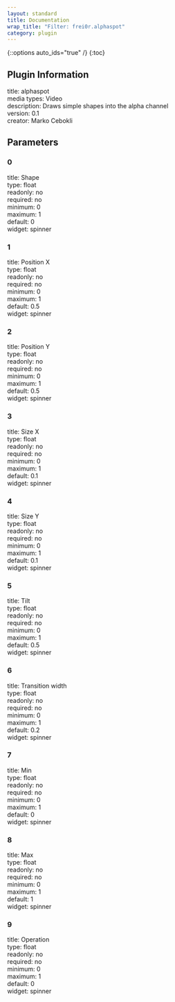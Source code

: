 ```yaml
---
layout: standard
title: Documentation
wrap_title: "Filter: frei0r.alphaspot"
category: plugin
---
```

{::options auto_ids="true" /}
{:toc}

## Plugin Information

title: alphaspot  
media types:
Video  
description: Draws simple shapes into the alpha channel  
version: 0.1  
creator: Marko Cebokli  

## Parameters

### 0

title: Shape    
type: float  
readonly: no  
required: no  
minimum: 0  
maximum: 1  
default: 0  
widget: spinner  

### 1

title: Position X    
type: float  
readonly: no  
required: no  
minimum: 0  
maximum: 1  
default: 0.5  
widget: spinner  

### 2

title: Position Y    
type: float  
readonly: no  
required: no  
minimum: 0  
maximum: 1  
default: 0.5  
widget: spinner  

### 3

title: Size X    
type: float  
readonly: no  
required: no  
minimum: 0  
maximum: 1  
default: 0.1  
widget: spinner  

### 4

title: Size Y    
type: float  
readonly: no  
required: no  
minimum: 0  
maximum: 1  
default: 0.1  
widget: spinner  

### 5

title: Tilt    
type: float  
readonly: no  
required: no  
minimum: 0  
maximum: 1  
default: 0.5  
widget: spinner  

### 6

title: Transition width    
type: float  
readonly: no  
required: no  
minimum: 0  
maximum: 1  
default: 0.2  
widget: spinner  

### 7

title: Min    
type: float  
readonly: no  
required: no  
minimum: 0  
maximum: 1  
default: 0  
widget: spinner  

### 8

title: Max    
type: float  
readonly: no  
required: no  
minimum: 0  
maximum: 1  
default: 1  
widget: spinner  

### 9

title: Operation    
type: float  
readonly: no  
required: no  
minimum: 0  
maximum: 1  
default: 0  
widget: spinner  

